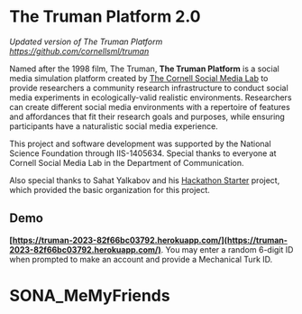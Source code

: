 The Truman Platform 2.0
=======================
_Updated version of The Truman Platform https://github.com/cornellsml/truman_ 

Named after the 1998 film, The Truman, **The Truman Platform** is a social media simulation platform created by [The Cornell Social Media Lab](https://socialmedialab.cornell.edu/) to provide researchers a community research infrastructure to conduct social media experiments in ecologically-valid realistic environments. Researchers can create different social media environments with a repertoire of features and affordances that fit their research goals and purposes, while ensuring participants have a naturalistic social media experience. 

This project and software development was supported by the National Science Foundation through IIS-1405634. Special thanks to everyone at Cornell Social Media Lab in the Department of Communication. 

Also special thanks to Sahat Yalkabov and his [Hackathon Starter](https://github.com/sahat/hackathon-starter) project, which provided the basic organization for this project. 

## **Demo**
**[https://truman-2023-82f66bc03792.herokuapp.com/](https://truman-2023-82f66bc03792.herokuapp.com/)**. You may enter a random 6-digit ID when prompted to make an account and provide a Mechanical Turk ID.
# SONA_MeMyFriends
